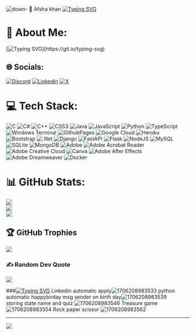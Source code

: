![down](https://github.com/afshakhan14may/afshakhan14may/assets/155171206/c842c535-d29a-43fd-86dd-e318cf1f64b4)- 👋 Afsha khan
 [![Typing SVG](https://readme-typing-svg.demolab.com?font=Bebas+Neue&size=24&pause=1000&color=E9124E&random=false&width=435&lines=Hello+world+I+am+afsha+khan)](https://git.io/typing-svg)
  
# 💫 About Me:
[![Typing SVG](https://readme-typing-svg.demolab.com?font=Bebas+Neue&size=16&pause=1000&color=E9124E&random=false&width=435&lines=I+love+coding.Coding+to+me+is+communication+to+computer;i+want+to+change+world+for+good.+I+am+doing+msc+in+cs.)](https://git.io/typing-svg)

## 🌐 Socials:
[![Discord](https://img.shields.io/badge/Discord-%237289DA.svg?logo=discord&logoColor=white)](https://discord.gg/hwTrXAT5 ) [![LinkedIn](https://img.shields.io/badge/LinkedIn-%230077B5.svg?logo=linkedin&logoColor=white)](https://linkedin.com/in/www.linkedin.com/in/afshakhan14may97) [![X](https://img.shields.io/badge/X-black.svg?logo=X&logoColor=white)](https://x.com/https://twitter.com/khan131892) 

# 💻 Tech Stack:
![C](https://img.shields.io/badge/c-%2300599C.svg?style=for-the-badge&logo=c&logoColor=white) ![C#](https://img.shields.io/badge/c%23-%23239120.svg?style=for-the-badge&logo=csharp&logoColor=white) ![C++](https://img.shields.io/badge/c++-%2300599C.svg?style=for-the-badge&logo=c%2B%2B&logoColor=white) ![CSS3](https://img.shields.io/badge/css3-%231572B6.svg?style=for-the-badge&logo=css3&logoColor=white) ![Java](https://img.shields.io/badge/java-%23ED8B00.svg?style=for-the-badge&logo=openjdk&logoColor=white) ![JavaScript](https://img.shields.io/badge/javascript-%23323330.svg?style=for-the-badge&logo=javascript&logoColor=%23F7DF1E) ![Python](https://img.shields.io/badge/python-3670A0?style=for-the-badge&logo=python&logoColor=ffdd54) ![TypeScript](https://img.shields.io/badge/typescript-%23007ACC.svg?style=for-the-badge&logo=typescript&logoColor=white) ![Windows Terminal](https://img.shields.io/badge/Windows%20Terminal-%234D4D4D.svg?style=for-the-badge&logo=windows-terminal&logoColor=white) ![GithubPages](https://img.shields.io/badge/github%20pages-121013?style=for-the-badge&logo=github&logoColor=white) ![Google Cloud](https://img.shields.io/badge/GoogleCloud-%234285F4.svg?style=for-the-badge&logo=google-cloud&logoColor=white) ![Heroku](https://img.shields.io/badge/heroku-%23430098.svg?style=for-the-badge&logo=heroku&logoColor=white) ![Bootstrap](https://img.shields.io/badge/bootstrap-%238511FA.svg?style=for-the-badge&logo=bootstrap&logoColor=white) ![.Net](https://img.shields.io/badge/.NET-5C2D91?style=for-the-badge&logo=.net&logoColor=white) ![Django](https://img.shields.io/badge/django-%23092E20.svg?style=for-the-badge&logo=django&logoColor=white) ![FastAPI](https://img.shields.io/badge/FastAPI-005571?style=for-the-badge&logo=fastapi) ![Flask](https://img.shields.io/badge/flask-%23000.svg?style=for-the-badge&logo=flask&logoColor=white) ![NodeJS](https://img.shields.io/badge/node.js-6DA55F?style=for-the-badge&logo=node.js&logoColor=white) ![MySQL](https://img.shields.io/badge/mysql-%2300000f.svg?style=for-the-badge&logo=mysql&logoColor=white) ![SQLite](https://img.shields.io/badge/sqlite-%2307405e.svg?style=for-the-badge&logo=sqlite&logoColor=white) ![MongoDB](https://img.shields.io/badge/MongoDB-%234ea94b.svg?style=for-the-badge&logo=mongodb&logoColor=white) ![Adobe](https://img.shields.io/badge/adobe-%23FF0000.svg?style=for-the-badge&logo=adobe&logoColor=white) ![Adobe Acrobat Reader](https://img.shields.io/badge/Adobe%20Acrobat%20Reader-EC1C24.svg?style=for-the-badge&logo=Adobe%20Acrobat%20Reader&logoColor=white) ![Adobe Creative Cloud](https://img.shields.io/badge/Adobe%20Creative%20Cloud-DA1F26.svg?style=for-the-badge&logo=Adobe%20Creative%20Cloud&logoColor=white) ![Canva](https://img.shields.io/badge/Canva-%2300C4CC.svg?style=for-the-badge&logo=Canva&logoColor=white) ![Adobe After Effects](https://img.shields.io/badge/Adobe%20After%20Effects-9999FF.svg?style=for-the-badge&logo=Adobe%20After%20Effects&logoColor=white) ![Adobe Dreamweaver](https://img.shields.io/badge/Adobe%20Dreamweaver-FF61F6.svg?style=for-the-badge&logo=Adobe%20Dreamweaver&logoColor=white) ![Docker](https://img.shields.io/badge/docker-%230db7ed.svg?style=for-the-badge&logo=docker&logoColor=white)
# 📊 GitHub Stats:
![](https://github-readme-stats.vercel.app/api?username=afshakhan14may&theme=merko&hide_border=false&include_all_commits=false&count_private=true)<br/>
![](https://github-readme-streak-stats.herokuapp.com/?user=afshakhan14may&theme=merko&hide_border=false)<br/>
![](https://github-readme-stats.vercel.app/api/top-langs/?username=afshakhan14may&theme=merko&hide_border=false&include_all_commits=false&count_private=true&layout=compact)

## 🏆 GitHub Trophies
![](https://github-profile-trophy.vercel.app/?username=afshakhan14may&theme=radical&no-frame=false&no-bg=false&margin-w=4)

### ✍️ Random Dev Quote
![](https://quotes-github-readme.vercel.app/api?type=horizontal&theme=radical)

###[![Typing SVG](https://readme-typing-svg.demolab.com?font=Bebas+Neue&size=24&pause=1000&color=E9124E&random=false&width=435&lines=my+projects)](https://git.io/typing-svg)
Linkedin automatic apply![1706208983533](https://github.com/afshakhan14may/afshakhan14may/assets/155171206/b77373fb-0c38-4963-b4b6-06acda5c04ba) 
python automatic happybirday msg sender  on birth day![1706208983539](https://github.com/afshakhan14may/afshakhan14may/assets/155171206/255370ae-2436-4192-88bb-33edd5d1622e)    
storing state name and quiz ![1706208983546](https://github.com/afshakhan14may/afshakhan14may/assets/155171206/7a647fee-4f73-4661-9743-48c4285ef4c1)
Treasure game ![1706208983554](https://github.com/afshakhan14may/afshakhan14may/assets/155171206/d245f9a8-d8a6-4d4a-ae39-03ab32812658)
Rock paper scissor ![1706208983562](https://github.com/afshakhan14may/afshakhan14may/assets/155171206/f0b7de35-ecb7-4a9f-96b0-bf480377387f)



---
[![](https://visitcount.itsvg.in/api?id=afshakhan14may&icon=0&color=0)](https://visitcount.itsvg.in)


